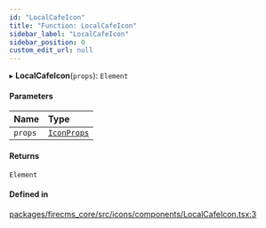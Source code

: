```yaml
---
id: "LocalCafeIcon"
title: "Function: LocalCafeIcon"
sidebar_label: "LocalCafeIcon"
sidebar_position: 0
custom_edit_url: null
---
```


▸ **LocalCafeIcon**(`props`): `Element`

#### Parameters

| Name | Type |
| :------ | :------ |
| `props` | [`IconProps`](../types/IconProps.md) |

#### Returns

`Element`

#### Defined in

[packages/firecms_core/src/icons/components/LocalCafeIcon.tsx:3](https://github.com/FireCMSco/firecms/blob/d45f3739/packages/firecms_core/src/icons/components/LocalCafeIcon.tsx#L3)
